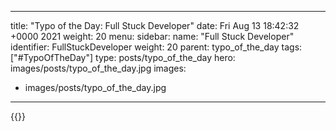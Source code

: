 
---
title: "Typo of the Day: Full Stuck Developer"
date: Fri Aug 13 18:42:32 +0000 2021
weight: 20
menu:
  sidebar:
    name: "Full Stuck Developer"
    identifier: FullStuckDeveloper
    weight: 20
    parent: typo_of_the_day
tags: ["#TypoOfTheDay"]
type: posts/typo_of_the_day
hero: images/posts/typo_of_the_day.jpg
images:
- images/posts/typo_of_the_day.jpg
---


{{<x user="mariatta" id="1426252850938646528">}}

